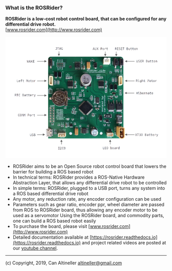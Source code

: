 ### What is the ROSRider?

**ROSRider is a low-cost robot control board, that can be configured for any differential drive robot.**  
[www.rosrider.com](http://www.rosrider.com)

![ROSRider](https://raw.githubusercontent.com/ROSRider/rosrider_doc/main/img/rosrider_v1e_diag.png)

- ROSRider aims to be an Open Source robot control board that lowers the barrier for building a ROS based robot
- In technical terms: ROSRider provides a ROS-Native Hardware Abstraction Layer, that allows any differential drive robot to be controlled
- In simple terms: ROSRider, plugged to a USB port, turns any system into a ROS based differential drive robot
- Any motor, any reduction rate, any encoder configuration can be used
- Parameters such as gear ratio, encoder ppr, wheel diameter are passed from ROS to ROSRider board, thus allowing any encoder motor to be used as a servomotor
    Using the ROSRider board, and commodity parts, one can build a ROS based robot easily
- To purchase the board, please visit [www.rosrider.com](http://www.rosrider.com)
- Detailed documentation available at [https://rosrider.readthedocs.io](https://rosrider.readthedocs.io) and project related videos are posted at our [youtube channel](https://www.youtube.com/channel/UC_s66N_igwBk-VZYa-xF8Ig).

---

(c) Copyright, 2019, Can Altineller altineller@gmail.com

